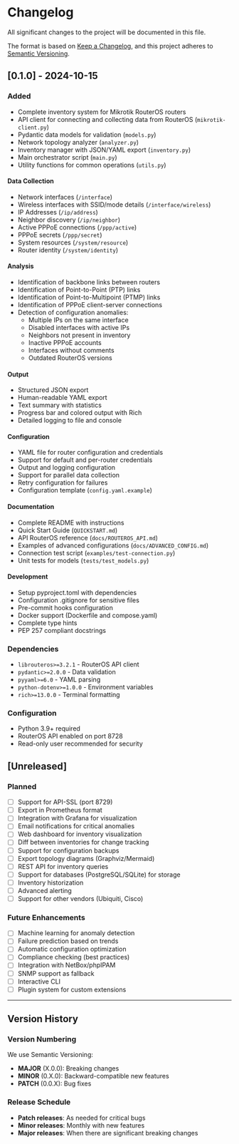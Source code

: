 # Changelog

All significant changes to the project will be documented in this file.

The format is based on [Keep a Changelog](https://keepachangelog.com/en/1.0.0/),
and this project adheres to [Semantic Versioning](https://semver.org/spec/v2.0.0.html).

## [0.1.0] - 2024-10-15

### Added
- Complete inventory system for Mikrotik RouterOS routers
- API client for connecting and collecting data from RouterOS (`mikrotik-client.py`)
- Pydantic data models for validation (`models.py`)
- Network topology analyzer (`analyzer.py`)
- Inventory manager with JSON/YAML export (`inventory.py`)
- Main orchestrator script (`main.py`)
- Utility functions for common operations (`utils.py`)

#### Data Collection
- Network interfaces (`/interface`)
- Wireless interfaces with SSID/mode details (`/interface/wireless`)
- IP Addresses (`/ip/address`)
- Neighbor discovery (`/ip/neighbor`)
- Active PPPoE connections (`/ppp/active`)
- PPPoE secrets (`/ppp/secret`)
- System resources (`/system/resource`)
- Router identity (`/system/identity`)

#### Analysis
- Identification of backbone links between routers
- Identification of Point-to-Point (PTP) links
- Identification of Point-to-Multipoint (PTMP) links
- Identification of PPPoE client-server connections
- Detection of configuration anomalies:
  - Multiple IPs on the same interface
  - Disabled interfaces with active IPs
  - Neighbors not present in inventory
  - Inactive PPPoE accounts
  - Interfaces without comments
  - Outdated RouterOS versions

#### Output
- Structured JSON export
- Human-readable YAML export
- Text summary with statistics
- Progress bar and colored output with Rich
- Detailed logging to file and console

#### Configuration
- YAML file for router configuration and credentials
- Support for default and per-router credentials
- Output and logging configuration
- Support for parallel data collection
- Retry configuration for failures
- Configuration template (`config.yaml.example`)

#### Documentation
- Complete README with instructions
- Quick Start Guide (`QUICKSTART.md`)
- API RouterOS reference (`docs/ROUTEROS_API.md`)
- Examples of advanced configurations (`docs/ADVANCED_CONFIG.md`)
- Connection test script (`examples/test-connection.py`)
- Unit tests for models (`tests/test_models.py`)

#### Development
- Setup pyproject.toml with dependencies
- Configuration .gitignore for sensitive files
- Pre-commit hooks configuration
- Docker support (Dockerfile and compose.yaml)
- Complete type hints
- PEP 257 compliant docstrings

### Dependencies
- `librouteros>=3.2.1` - RouterOS API client
- `pydantic>=2.0.0` - Data validation
- `pyyaml>=6.0` - YAML parsing
- `python-dotenv>=1.0.0` - Environment variables
- `rich>=13.0.0` - Terminal formatting

### Configuration
- Python 3.9+ required
- RouterOS API enabled on port 8728
- Read-only user recommended for security

## [Unreleased]

### Planned
- [ ] Support for API-SSL (port 8729)
- [ ] Export in Prometheus format
- [ ] Integration with Grafana for visualization
- [ ] Email notifications for critical anomalies
- [ ] Web dashboard for inventory visualization
- [ ] Diff between inventories for change tracking
- [ ] Support for configuration backups
- [ ] Export topology diagrams (Graphviz/Mermaid)
- [ ] REST API for inventory queries
- [ ] Support for databases (PostgreSQL/SQLite) for storage
- [ ] Inventory historization
- [ ] Advanced alerting
- [ ] Support for other vendors (Ubiquiti, Cisco)

### Future Enhancements
- [ ] Machine learning for anomaly detection
- [ ] Failure prediction based on trends
- [ ] Automatic configuration optimization
- [ ] Compliance checking (best practices)
- [ ] Integration with NetBox/phpIPAM
- [ ] SNMP support as fallback
- [ ] Interactive CLI
- [ ] Plugin system for custom extensions

---

## Version History

### Version Numbering

We use Semantic Versioning:
- **MAJOR** (X.0.0): Breaking changes
- **MINOR** (0.X.0): Backward-compatible new features
- **PATCH** (0.0.X): Bug fixes

### Release Schedule

- **Patch releases**: As needed for critical bugs
- **Minor releases**: Monthly with new features
- **Major releases**: When there are significant breaking changes
